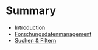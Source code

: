 # Summary

* [Introduction](README.md)
* [Forschungsdatenmanagement](forschungsdatenmanagement.md)
* [Suchen & Filtern](suchen-and-filtern.md)

